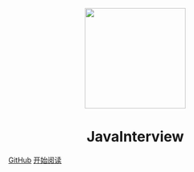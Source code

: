 <p align="center">
<img src="https://java-interview.oss-cn-chengdu.aliyuncs.com/page/image.png" width="200" height="200"/>
</p>
<h1 align="center">JavaInterview</h1>


[GitHub](https://github.com/HappySnailSunshine/JavaInterview.git)
[开始阅读](#JavaInterview)